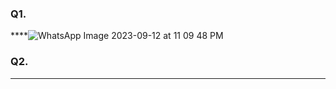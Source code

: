  ### Q1.
 ****![WhatsApp Image 2023-09-12 at 11 09 48 PM](https://github.com/zoni2004/PF-FALL-23/assets/142867557/eaf47818-86c6-467f-a817-650b89f07bed)
 ### Q2.
 ****
 
